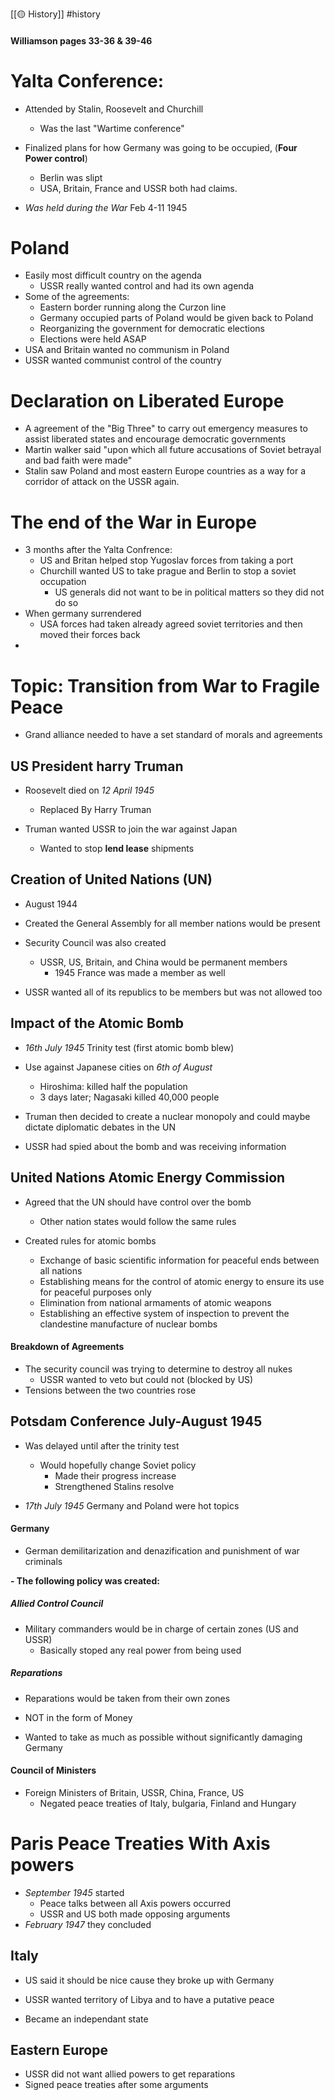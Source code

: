 [[🟡 History]] #history 

#### Williamson pages 33-36 & 39-46

# Yalta Conference: 
- Attended by Stalin, Roosevelt and Churchill 
	- Was the last "Wartime conference"

- Finalized plans for how Germany was going to be occupied, (**Four Power control**)
	- Berlin was slipt 
	- USA, Britain, France and USSR both had claims. 

- *Was held during the War* Feb 4-11 1945

# Poland 
- Easily most difficult country on the agenda 
	- USSR really wanted control and had its own agenda 
- Some of the agreements:
	- Eastern border running along the Curzon line 
	- Germany occupied parts of Poland would be given back to Poland 
	- Reorganizing the government for democratic elections 
	- Elections were held ASAP 
- USA and Britain wanted no communism in Poland 
- USSR wanted communist control of the country 

# Declaration on Liberated Europe 
- A agreement of the "Big Three" to carry out emergency measures to assist liberated states and encourage democratic governments 
- Martin walker said "upon which all future accusations of Soviet betrayal and bad faith were made"
- Stalin saw Poland and most eastern Europe countries as a way for a corridor of attack on the USSR again. 

# The end of the War in Europe 
- 3 months after the Yalta Confrence: 
	- US and Britan helped stop Yugoslav forces from taking a port 
	- Churchill wanted US to take prague and Berlin to stop a soviet occupation 
		- US generals did not want to be in political matters so they did not do so
- When germany surrendered 
	- USA forces had taken already agreed soviet territories and then moved their forces back
- 

# Topic: Transition from War to Fragile Peace 
- Grand alliance needed to have a set standard of morals and agreements 

## US President harry Truman 
- Roosevelt died on *12 April 1945* 
	- Replaced By Harry Truman 

- Truman wanted USSR to join the war against Japan 
	- Wanted to stop **lend lease** shipments 

## Creation of United Nations (UN)
- August 1944
- Created the General Assembly for all member nations would be present 
- Security Council was also created 
	- USSR, US, Britain, and China would be permanent members 
		- 1945 France was made a member as well

- USSR wanted all of its republics to be members but was not allowed too 

## Impact of the Atomic Bomb 
- *16th July 1945* Trinity test (first atomic bomb blew)
- Use against Japanese cities on *6th of August* 
	- Hiroshima: killed half the population 
	- 3 days later; Nagasaki killed 40,000 people 

- Truman then decided to create a nuclear monopoly and could maybe dictate diplomatic debates in the UN 
- USSR had spied about the bomb and was receiving information 

## United Nations Atomic Energy Commission 
- Agreed that the UN should have control over the bomb 
	- Other nation states would follow the same rules 

- Created rules for atomic bombs 
	- Exchange of basic scientific information for peaceful ends between all nations 
	- Establishing means for the control of atomic energy to ensure its use for peaceful purposes only 
	- Elimination from national armaments of atomic weapons 
	- Establishing an effective system of inspection to prevent the clandestine manufacture of nuclear bombs 

#### Breakdown of Agreements 
- The security council was trying to determine to destroy all nukes 
	- USSR wanted to veto but could not (blocked by US)
- Tensions between the two countries rose 


## Potsdam Conference July-August 1945
- Was delayed until after the trinity test 
	- Would hopefully change Soviet policy 
		- Made their progress increase 
		- Strengthened Stalins resolve 

- *17th July 1945* Germany and Poland were hot topics 

#### Germany 
- German demilitarization and denazification and punishment of war criminals 


**- The following policy was created:**
##### Allied Control Council 
- Military commanders would be in charge of certain zones (US and USSR)
	- Basically stoped any real power from being used 

##### Reparations 
- Reparations would be taken from their own zones 
- NOT in the form of Money 

- Wanted to take as much as possible without significantly damaging Germany 


#### Council of Ministers 
- Foreign Ministers of Britain, USSR, China, France, US 
	- Negated peace treaties of Italy, bulgaria, Finland and Hungary 


# Paris Peace Treaties With Axis powers
- *September 1945* started
	- Peace talks between all Axis powers occurred 
	- USSR and US both made opposing arguments 
- *February 1947* they concluded 

## Italy 
- US said it should be nice cause they broke up with Germany 
- USSR wanted territory of Libya and to have a putative peace 

- Became an independant state 

## Eastern Europe 
- USSR did not want allied powers to get reparations 
- Signed peace treaties after some arguments 









